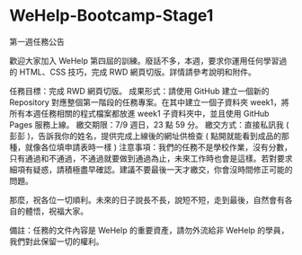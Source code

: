 # WeHelp-Bootcamp-Stage1

第一週任務公告

歡迎大家加入 WeHelp 第四屆的訓練。廢話不多，本週，要求你運用任何學習過的 HTML、CSS 技巧，完成 RWD 網頁切版。詳情請參考說明和附件。

任務目標：完成 RWD 網頁切版。
成果形式：請使用 GitHub 建立一個新的 Repository 對應整個第一階段的任務專案。在其中建立一個子資料夾 week1，將所有本週任務相關的程式檔案都放進 week1 子資料夾中，並且使用 GitHub Pages 服務上線。
繳交期限：7/9 週日，23 點 59 分。
繳交方式：直接私訊我 ( 彭彭 )，告訴我你的姓名，提供完成上線後的網址供檢查 ( 點開就能看到成品的那種，就像各位填申請表時一樣 )
注意事項：我們的任務不是學校作業，沒有分數，只有通過和不通過，不通過就要做到通過為止，未來工作時也會是這樣。若對要求細項有疑惑，請積極盡早確認。建議不要最後一天才繳交，你會沒時間修正可能的問題。

那麼，祝各位一切順利。未來的日子說長不長，說短不短，走到最後，自然會有各自的體悟，祝福大家。

備註：任務的文件內容是 WeHelp 的重要資產，請勿外流給非 WeHelp 的學員，我們對此保留一切的權利。 
